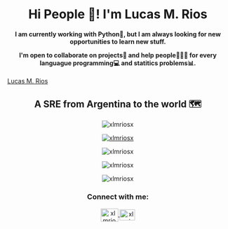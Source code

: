 

<h1 align="center">Hi People 👋! I'm Lucas M. Rios</h1>

<h4 align="center">
I am currently working with Python🐍, but I am always looking for new opportunities to learn new stuff.

I'm open to collaborate on projects🥋 and help people👨‍👦‍👦 for every languague programming💻 and statitics problems📊.
</h4>
<!-- ### [![Little coffe](https://cdn.cafecito.app/imgs/cafecito_logo.svg)](https://cafecito.app/xlmriosx) Invite me a coffe  -->
<script src="https://platform.linkedin.com/badges/js/profile.js" async defer type="text/javascript"></script>
<div class="badge-base LI-profile-badge" data-locale="es_ES" data-size="medium" data-theme="dark" data-type="VERTICAL" data-vanity="xlmriosx" data-version="v1"><a class="badge-base__link LI-simple-link" href="https://ar.linkedin.com/in/xlmriosx?trk=profile-badge">Lucas M. Rios</a></div>

<!-- # ⚖My Stack -->

<h2 align="center">A SRE from Argentina to the world 🗺️</h3>

<!-- 
<h3 align="left">Languages and Tools:</h3>
<p align="center">
<a href="https://www.w3schools.com/css/" target="_blank" rel="noreferrer">
<img src="https://raw.githubusercontent.com/devicons/devicon/master/icons/css3/css3-original-wordmark.svg" alt="css3" width="40" height="40"/> 
</a>
<a href="https://redux.js.org" target="_blank"> 
<img src="https://raw.githubusercontent.com/devicons/devicon/master/icons/redux/redux-original.svg" alt="redux" width="40" height="40"/>
</a>
<a href="https://expressjs.com" target="_blank" rel="noreferrer"> 
<img src="https://raw.githubusercontent.com/devicons/devicon/master/icons/express/express-original-wordmark.svg" alt="express" width="40" height="40"/> 
</a> 
<a href="https://firebase.google.com/" target="_blank" rel="noreferrer"> 
<img src="https://www.vectorlogo.zone/logos/firebase/firebase-icon.svg" alt="firebase" width="40" height="40"/> 
</a> <a href="https://git-scm.com/" target="_blank" rel="noreferrer"> 
<img src="https://www.vectorlogo.zone/logos/git-scm/git-scm-icon.svg" alt="git" width="40" height="40"/>
</a> 
<a href="https://heroku.com" target="_blank" rel="noreferrer"> 
<img src="https://www.vectorlogo.zone/logos/heroku/heroku-icon.svg" alt="heroku" width="40" height="40"/>
</a> <a href="https://www.w3.org/html/" target="_blank" rel="noreferrer"> 
<img src="https://raw.githubusercontent.com/devicons/devicon/master/icons/html5/html5-original-wordmark.svg" alt="html5" width="40" height="40"/>
</a>
<a href="https://developer.mozilla.org/en-US/docs/Web/JavaScript" target="_blank" rel="noreferrer"> 
<img src="https://raw.githubusercontent.com/devicons/devicon/master/icons/javascript/javascript-original.svg" alt="javascript" width="40" height="40"/>
</a>
<a href="https://nodejs.org" target="_blank" rel="noreferrer">
<img src="https://raw.githubusercontent.com/devicons/devicon/master/icons/nodejs/nodejs-original-wordmark.svg" alt="nodejs" width="40" height="40"/>
</a> 
<a href="https://www.mongodb.com/" target="_blank"> 
<img src="https://raw.githubusercontent.com/devicons/devicon/master/icons/mongodb/mongodb-original-wordmark.svg" alt="mongodb" width="40" height="40"/> 
</a> 
<a href="https://www.mysql.com/" target="_blank"> 
<img src="https://raw.githubusercontent.com/devicons/devicon/master/icons/mysql/mysql-original-wordmark.svg" alt="mysql" width="40" height="40"/>
</a>
<a href="https://www.postgresql.org" target="_blank" rel="noreferrer"> <img src="https://raw.githubusercontent.com/devicons/devicon/master/icons/postgresql/postgresql-original-wordmark.svg" alt="postgresql" width="40" height="40"/> 
</a> 
<a href="https://reactjs.org/" target="_blank" rel="noreferrer"> 
<img src="https://raw.githubusercontent.com/devicons/devicon/master/icons/react/react-original-wordmark.svg" alt="react" width="40" height="40"/> 
</a> 
<a href="https://www.typescriptlang.org/" target="_blank" rel="noreferrer"> <img src="https://raw.githubusercontent.com/devicons/devicon/master/icons/typescript/typescript-original.svg" alt="typescript" width="40" height="40"/> 
</a>
</p>
 -->
 <div style="justify-content: center; align: center">
<p align="center"> 
<img src="https://komarev.com/ghpvc/?username=xlmriosx&label=Profile%20views&color=143ac2&style=flat" alt="xlmriosx" />
</p>
<p align="center"> 
<a href="https://github.com/ryo-ma/github-profile-trophy">
<img src="https://github-profile-trophy.vercel.app/?username=xlmriosx" alt="xlmriosx" />
</a> 
</p>
<p align="center"><img align="center" src="https://github-readme-stats.vercel.app/api/top-langs?username=xlmriosx&show_icons=true&locale=en&layout=compact" alt="xlmriosx" /></p>

<p align="center"><img align="center" src="https://github-readme-stats.vercel.app/api?username=xlmriosx&show_icons=true&locale=en" alt="xlmriosx" /></p>

<p align="center"><img align="center" src="https://github-readme-streak-stats.herokuapp.com/?user=xlmriosx&theme=dark" alt="xlmriosx" /></p>
 </div>

<h3 align="center">Connect with me:</h3>

<p align="center">
<a href="https://linkedin.com/in/xlmriosx" target="blank">
 <img align="center" src="https://raw.githubusercontent.com/rahuldkjain/github-profile-readme-generator/master/src/images/icons/Social/linked-in-alt.svg" alt="xlmriosx" height="30" width="40" />
 </a>
<a href="mailto:xlmriosx@gmail.com" target="blank"><img align="center" src="https://upload.wikimedia.org/wikipedia/commons/7/7e/Gmail_icon_%282020%29.svg" alt="xlmriosx" height="25" width="35" /></a>  
</p>
